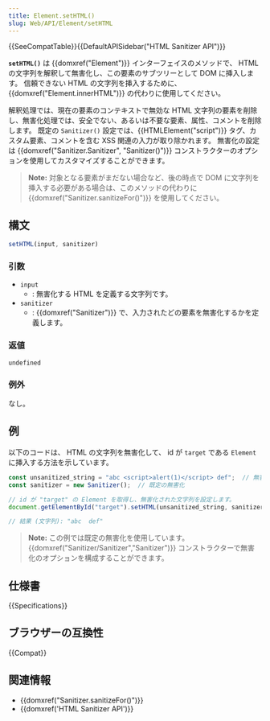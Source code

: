 ```yaml
---
title: Element.setHTML()
slug: Web/API/Element/setHTML
---
```

{{SeeCompatTable}}{{DefaultAPISidebar("HTML Sanitizer API")}}

**`setHTML()`** は {{domxref("Element")}} インターフェイスのメソッドで、 HTML の文字列を解釈して無害化し、この要素のサブツリーとして DOM に挿入します。
信頼できない HTML の文字列を挿入するために、 {{domxref("Element.innerHTML")}} の代わりに使用してください。

解釈処理では、現在の要素のコンテキストで無効な HTML 文字列の要素を削除し、無害化処理では、安全でない、あるいは不要な要素、属性、コメントを削除します。
既定の `Sanitizer()` 設定では、{{HTMLElement("script")}} タグ、カスタム要素、コメントを含む XSS 関連の入力が取り除かれます。
無害化の設定は {{domxref("Sanitizer.Sanitizer", "Sanitizer()")}} コンストラクターのオプションを使用してカスタマイズすることができます。

> **Note:** 対象となる要素がまだない場合など、後の時点で DOM に文字列を挿入する必要がある場合は、このメソッドの代わりに {{domxref("Sanitizer.sanitizeFor()")}} を使用してください。

## 構文

```js
setHTML(input, sanitizer)
```

### 引数

- `input`
  - : 無害化する HTML を定義する文字列です。
- `sanitizer`
  - : {{domxref("Sanitizer")}} で、入力されたどの要素を無害化するかを定義します。

### 返値

`undefined`

### 例外

なし。

## 例

以下のコードは、 HTML の文字列を無害化して、 id が `target` である `Element` に挿入する方法を示しています。

```js
const unsanitized_string = "abc <script>alert(1)</script> def";  // 無害化前の HTML の文字列
const sanitizer = new Sanitizer();  // 既定の無害化

// id が "target" の Element を取得し、無害化された文字列を設定します。
document.getElementById("target").setHTML(unsanitized_string, sanitizer);

// 結果 (文字列): "abc  def"
```

> **Note:** この例では既定の無害化を使用しています。
> {{domxref("Sanitizer/Sanitizer","Sanitizer")}} コンストラクターで無害化のオプションを構成することができます。

## 仕様書

{{Specifications}}

## ブラウザーの互換性

{{Compat}}

## 関連情報

- {{domxref("Sanitizer.sanitizeFor()")}}
- {{domxref('HTML Sanitizer API')}}
